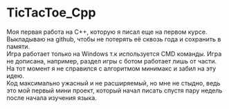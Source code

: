 # TicTacToe_Cpp
Моя первая работа на C++, которую я писал еще на первом курсе. Выкладываю на github, чтобы не потерять её сквозь года и сохранить в памяти. <br/>
Игра работает только на Windows т.к используется CMD команды. Игра не дописана, например, раздел игры с ботом работает лишь от части. На тот момент я не справился с алгоритмом минимакс и забил на эту идею. <br/>
Код максимально ужасный и не расширяемый, но мне не стыдно, ведь это мой первый мини проект, который начал писать спустя пару недель после начала изучения языка.
